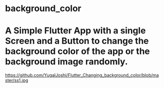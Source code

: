 # background_color

# A Simple Flutter App with a single Screen and a Button to change the background color of the app or the background image randomly.

https://github.com/YugalJoshi/Flutter_Changing_background_color/blob/master/ss1.jpg
 
